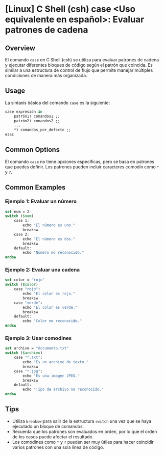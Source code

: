 # [Linux] C Shell (csh) case <Uso equivalente en español>: Evaluar patrones de cadena

## Overview
El comando `case` en C Shell (csh) se utiliza para evaluar patrones de cadena y ejecutar diferentes bloques de código según el patrón que coincida. Es similar a una estructura de control de flujo que permite manejar múltiples condiciones de manera más organizada.

## Usage
La sintaxis básica del comando `case` es la siguiente:

```csh
case expresión in
    patrón1) comandos1 ;;
    patrón2) comandos2 ;;
    ...
    *) comandos_por_defecto ;;
esac
```

## Common Options
El comando `case` no tiene opciones específicas, pero se basa en patrones que puedes definir. Los patrones pueden incluir caracteres comodín como `*` y `?`.

## Common Examples

### Ejemplo 1: Evaluar un número
```csh
set num = 2
switch ($num)
    case 1:
        echo "El número es uno."
        breaksw
    case 2:
        echo "El número es dos."
        breaksw
    default:
        echo "Número no reconocido."
endsw
```

### Ejemplo 2: Evaluar una cadena
```csh
set color = "rojo"
switch ($color)
    case "rojo":
        echo "El color es rojo."
        breaksw
    case "verde":
        echo "El color es verde."
        breaksw
    default:
        echo "Color no reconocido."
endsw
```

### Ejemplo 3: Usar comodines
```csh
set archivo = "documento.txt"
switch ($archivo)
    case "*.txt":
        echo "Es un archivo de texto."
        breaksw
    case "*.jpg":
        echo "Es una imagen JPEG."
        breaksw
    default:
        echo "Tipo de archivo no reconocido."
endsw
```

## Tips
- Utiliza `breaksw` para salir de la estructura `switch` una vez que se haya ejecutado un bloque de comandos.
- Recuerda que los patrones son evaluados en orden, por lo que el orden de los casos puede afectar el resultado.
- Los comodines como `*` y `?` pueden ser muy útiles para hacer coincidir varios patrones con una sola línea de código.